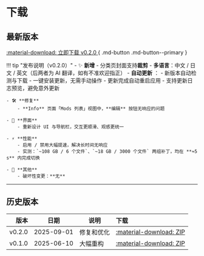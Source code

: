 # 下载

## 最新版本

[ :material-download: 立即下载 v0.2.0 ](files/mods-locker-0.2.0.zip){ .md-button .md-button--primary }
<!-- [查看校验信息](#校验与完整性){ .md-button } -->

!!! tip "发布说明（v0.2.0）"
    - ✨ **新增**
        - 分类页封面支持**裁剪**
        - **多语言**：中文 / 日文 / 英文（后两者为 AI 翻译，如有不准欢迎指正）
        - **自动更新** ：
            - 新版本自动检测与下载
            - 一键安装更新，无需手动操作
            - 更新完成自动重启应用
            - 支持更新日志预览，避免意外更新

    - 🛠️ **修复**
        - **Info** 页面「Mods 列表」视图中，**编辑** 按钮无响应的问题

    - 🎨 **界面**
        - 重新设计 UI 与导航栏，交互更顺滑、观感更统一

    - ⚡ **性能**
        - 启用 / 禁用大幅提速，解决长时间无响应
        - 实测：`~108 GB / 6 个文件`、`~18 GB / 3000 个文件` 两组补丁，均在 **≈5 s** 内完成切换

    - 🔧 **其他**
        - 破坏性变更：**无**  

---

## 历史版本

| 版本 | 日期 | 说明 | 下载 |
|---:|:---:|---|:---|
| v0.2.0 | 2025-09-01 | 修复和优化 | [:material-download: ZIP](files/mods-locker-0.2.0.zip) |
| v0.1.0 | 2025-06-10 | 大幅重构 | [:material-download: ZIP](files/mods-locker-0.1.0.zip) |






